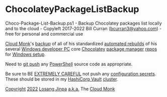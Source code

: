 # ChocolateyPackageListBackup
Choco-Package-List-Backup.ps1 - Backup Chocolatey packages list locally and to the cloud - Copyleft 2017-2022 Bill Curran (bcurran3@yahoo.com) - free for personal and commercial use

[Cloud Monk](https://DevopsCloud.io/doku.php?id=Cloud_Monk)'s [backup](https://DevopsCloud.io/doku.php?id=backup) of all of his standardized [automated rebuilds](https://DevopsCloud.io/doku.php?id=automated_rebuilds) of his several [Windows developer PC](https://DevopsCloud.io/doku.php?id=Windows_developer_PC) core [Chocolatey](https://DevopsCloud.io/doku.php?id=Chocolatey) [package manager](https://DevopsCloud.io/doku.php?id=package_manager) [repos](https://DevopsCloud.io/doku.php?id=repos) for [Windows setup](https://DevopsCloud.io/doku.php?id=Windows_setup).

Need to [git push](https://DevopsCloud.io/doku.php?id=git_push) any [PowerShell](https://DevopsCloud.io/doku.php?id=PowerShell) source code as appropriate.

Be sure to BE [EXTREMELY CAREFUL](https://DevopsCloud.io/doku.php?id=extremely_careful) not push any [configuration secrets](https://DevopsCloud.io/doku.php?id=configuration%20secrets). These should be stored in my [HashiCorp Vault](https://DevopsCloud.io/doku.php?id=HashiCorp_Vault) [cluster](https://DevopsCloud.io/doku.php?id=HashiCorp_Vault_cluster).

[Copyright](https://DevopsCloud.io/doku.php?id=Copyright) [2022](https://DevopsCloud.io/doku.php?id=2022) [Losang Jinpa](https://DevopsCloud.io/doku.php?id=Losang_Jinpa) [a.k.a.](https://DevopsCloud.io/doku.php?id=a.k.a.) The [Cloud Monk](https://DevopsCloud.io/doku.php?id=Cloud_Monk)
